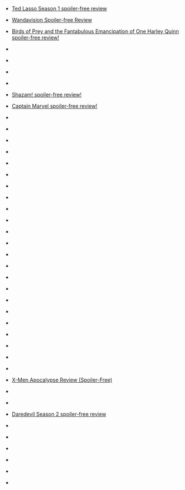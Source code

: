 
- [Ted Lasso Season 1 spoiler-free review](/2021/04/ted-lasso-season-1-spoiler-free-review/)

- [Wandavision Spoiler-free Review](/2021/03/wandavision/)

- [Birds of Prey and the Fantabulous Emancipation of One Harley Quinn spoiler-free review!](/2020/03/birds-of-prey/)

- [](/2020/01/1217311777035366401/)

- [](/2020/01/1212981861753819137/)

- [](/2019/12/rise-of-skywalker/)

- [](/2019/10/1180086308963618816/)

- [Shazam! spoiler-free review!](/2019/04/shazam-spoiler-free-review/)

- [Captain Marvel spoiler-free review!](/2019/03/captain-marvel-spoiler-free-review/)

- [](/2019/01/181926569205/)

- [](/2018/12/181171084805/)

- [](/2018/12/10157118256658912/)

- [](/2018/12/181046069605/)

- [](/2018/10/10157003694808912/)

- [](/2018/10/10156982241303912/)

- [](/2018/07/10156749941023912/)

- [](/2018/05/10156645641128912/)

- [](/2018/04/10156599221698912/)

- [](/2018/02/964486985447436293/)

- [](/2018/01/950759791676219392/)

- [](/2017/12/10156259186658912/)

- [](/2017/11/931540341919965184/)

- [](/2017/10/10156133009878912/)

- [](/2017/08/10155967044973912/)

- [](/2017/07/10155834066513912/)

- [](/2017/06/10155687817953912/)

- [](/2017/03/10155413680773912/)

- [](/2017/02/10155378247863912/)

- [](/2016/12/10155193559958912/)

- [](/2016/10/10155041890913912/)

- [](/2016/10/10154956006193912/)

- [](/2016/08/10154796013953912/)

- [X-Men Apocalypse Review (Spoiler-Free)](/2016/05/x-men-apocalypse-review-spoiler-free/)

- [](/2016/04/10154562419893912/)

- [](/2016/03/10154478639818912/)

- [Daredevil Season 2 spoiler-free review](/2016/03/10154458271823912/)

- [](/2016/02/10154367398403912/)

- [](/2015/12/10154253842668912/)

- [](/2015/07/10153946370273912/)

- [](/2014/11/10153371179008912/)

- [](/2014/11/10153362647548912/)

- [](/2014/11/10153347879353912/)
